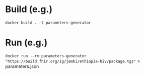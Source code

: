 # Build (e.g.)
`docker build . -t parameters-generator`

# Run (e.g.)
`docker run --rm parameters-generator "https://build.fhir.org/ig/jembi/ethiopia-hiv/package.tgz"` > parameters.json
